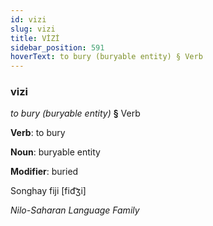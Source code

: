 ```yaml
---
id: vizi
slug: vizi
title: VİZİ
sidebar_position: 591
hoverText: to bury (buryable entity) § Verb
---
```


### vizi

*to bury (buryable entity)* **§** Verb

**Verb**: to bury

**Noun**: buryable entity

**Modifier**: buried

Songhay fiji [fid͡ʒi]

*Nilo-Saharan Language Family*